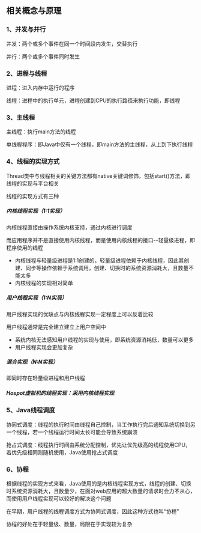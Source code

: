 ## 相关概念与原理

### 1、并发与并行

并发：两个或多个事件在同一个时间段内发生，交替执行

并行：两个或多个事件同时发生

### 2、进程与线程

进程：进入内存中运行的程序

线程：进程中的执行单元，进程创建到CPU的执行路径来执行功能，即线程

### 3、主线程

主线程：执行main方法的线程

单线程程序：即Java中仅有一个线程，即main方法的主线程，从上到下执行线程

### 4、线程的实现方式

Thread类中与线程相关的关键方法都有native关键词修饰，包括start()方法，即线程的实现与平台相关

线程的实现方式有三种

##### 内核线程实现（1:1实现）

内核线程直接由操作系统内核支持，通过内核进行调度

而应用程序并不是直接使用内核线程，而是使用内核线程的接口--轻量级进程，即程序使用的线程

- 内核线程与轻量级进程是1:1创建的，轻量级进程依赖于内核线程，因此其创建、同步等操作依赖于系统调用，创建、切换时的系统资源消耗大，且数量不能太多
- 内核线程的实现相对简单

##### 用户线程实现（1:N实现）

用户线程实现的优缺点与内核线程实现一定程度上可以反着比较

用户线程通常是完全建立建立上用户空间中

- 系统内核无法感知用户线程的实现与使用，即系统资源消耗低，数量可以更多
- 用户线程实现会更加复杂

##### 混合实现（N:N实现）

即同时存在轻量级进程和用户线程

##### Hospot虚拟机的线程实现：采用内核线程实现

### 5、Java线程调度

协同式调度：线程的执行时间由线程自己控制，当工作执行完后通知系统切换到另一个线程，若一个线程运行时间太长可能会导致系统崩溃

抢占式调度：线程执行时间由系统分配控制，优先让优先级高的线程使用CPU，若优先级相同则随机使用，Java使用抢占式调度

### 6、协程

根据线程的实现方式来看，Java使用的是内核线程实现方式，线程的创建、切换时系统资源消耗大，且数量少，在面对web应用的超大数量的请求时会力不从心，而使用用户线程实现可以较好的解决这个问题

在早期，用户线程的线程调度方式为协同式调度，因此这种方式也叫“协程”

协程的好处在于轻量级、数量，局限在于实现较为复杂